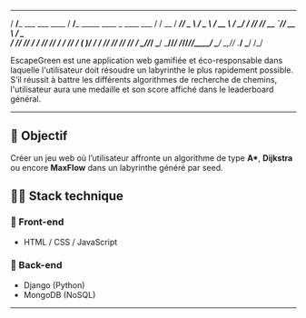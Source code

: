    ______                          ______                              
  / ____/_____ ___   ___   ____   / ____/_____ _____ ____ _ ____   ___ 
 / / __ / ___// _ \ / _ \ / __ \ / __/  / ___// ___// __ `// __ \ / _ \
/ /_/ // /   /  __//  __// / / // /___ (__  )/ /__ / /_/ // /_/ //  __/
\____//_/    \___/ \___//_/ /_//_____//____/ \___/ \__,_// .___/ \___/ 
                                                        /_/            

                                                                                                                                                           
EscapeGreen est une application web gamifiée et éco-responsable dans laquelle l'utilisateur doit résoudre un labyrinthe le plus rapidement possible.  
S’il réussit à battre les différents algorithmes de recherche de chemins, l'utilisateur aura une medaille et son score affiché dans le leaderboard général.  

---

## 🎯 Objectif

Créer un jeu web où l’utilisateur affronte un algorithme de type **A\***, **Dijkstra** ou encore **MaxFlow** dans un labyrinthe généré par seed.

## 🧑‍💻 Stack technique

### 🔹 Front-end
- HTML / CSS / JavaScript

### 🔹 Back-end
- Django (Python)
- MongoDB (NoSQL)

---
